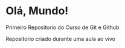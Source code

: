 # Olá, Mundo!
 Primeiro Repositorio do Curso de Git e Github

Repositorio criado durante uma aula ao vivo